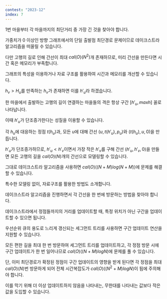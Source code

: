 ```yaml
---
contest: "2023-12"
index: 7
---
```


$1$번 마을부터 각 마을까지의 최단거리 중 가장 긴 것을 찾아야 합니다.

가중치가 $0$ 이상인 방향 그래프에서의 단일 출발점 최단경로 문제이므로 데이크스트라 알고리즘을 떠올릴 수 있습니다.

다만 고행의 길로 인해 간선이 최대 $cal(O)(N^2)$개 존재하므로, 미리 간선을 만든다면 시간 혹은 메모리가 부족합니다.

그래프의 특성을 이용하거나 자료 구조를 활용하여 시간과 메모리를 개선할 수 있습니다.

$h_v > H_u$를 만족하는 $h_v$가 존재하면 이를 $h'_u$라 하겠습니다.

한 마을에서 출발하는 고행의 길이 연결하는 마을들의 격은 항상 구간 $[h'_u, max h]$ 꼴로 나타납니다.

이때 $h'_u$가 단조증가한다는 성질을 이용할 수 있습니다.

각 $h_u$에 대응하는 정점 $t(h_u)$과, 모든 $u$에 대해 간선 $(u, t(h'_u), p_u)$와 $(t(h_u), u, 0)$을 만듭니다.

$h'_u$가 단조증가하므로, $h'_u < h'_v$이면서 가장 작은 $h'_v$를 구해 간선 $(h'_u, h'_v, 0)$을 만들면 모든 고행의 길을 $cal(O)(N)$개의 간선으로 모델링할 수 있습니다.

그대로 데이크스트라 알고리즘을 사용하면 $cal(O)((N + M) log (N + M))$에 문제를 해결할 수 있습니다.

특수한 모델링 없이, 자료구조를 활용한 방법도 소개합니다.

데이크스트라 알고리즘을 진행하면서 각 간선을 한 번에 방문하는 방법을 찾아야 합니다.

데이크스트라에서 정점들까지의 거리를 업데이트할 때, 특정 위치가 아닌 구간을 업데이트할 수 있으면 됩니다.

우선순위 큐의 용도로 느리게 갱신되는 세그먼트 트리를 사용하면 구간 업데이트 연산을 지원할 수 있습니다.

모든 편한 길을 최대 한 번 방문하여 세그먼트 트리를 업데이트하고, 각 정점 방문 시에 구간 업데이트가 한 번 일어나므로 $cal(O)((N + M) log N)$에 문제를 풀 수 있습니다.

단, 이미 최단경로가 확정된 정점이 구간 업데이트의 영향을 받게 된다면 각 정점을 최대 $cal(O)(N)$번 방문하게 되어 전체 시간복잡도가 $cal(O)((N^2 + M) log N)$이 됨에 주의해야 합니다.

이를 막기 위해 더 이상 업데이트하지 않음을 나타내는, 무한대를 나타내는 값보다 작은 값을 도입할 수 있습니다.
